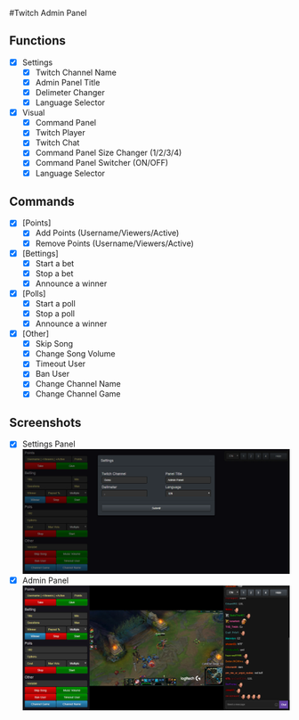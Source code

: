 #Twitch Admin Panel

## Functions
- [x] Settings
  - [x] Twitch Channel Name
  - [x] Admin Panel Title
  - [x] Delimeter Changer
  - [x] Language Selector

- [x] Visual
  - [x] Command Panel
  - [x] Twitch Player
  - [x] Twitch Chat
  - [x] Command Panel Size Changer (1/2/3/4)
  - [x] Command Panel Switcher (ON/OFF)
  - [x] Language Selector

## Commands
- [x] [Points]
  - [x] Add Points (Username/Viewers/Active)
  - [x] Remove Points (Username/Viewers/Active)

- [x] [Bettings]
  - [x] Start a bet
  - [x] Stop a bet
  - [x] Announce a winner

- [x] [Polls]
  - [x] Start a poll
  - [x] Stop a poll
  - [x] Announce a winner
  
- [x] [Other]
  - [x] Skip Song
  - [x] Change Song Volume
  - [x] Timeout User
  - [x] Ban User
  - [x] Change Channel Name
  - [x] Change Channel Game

## Screenshots
- [x] Settings Panel
![Settings Panel](screenshots/SettingsPanel.png)
- [x] Admin Panel
![Admin Panel](screenshots/AdminPanel.png)